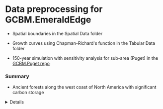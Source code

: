 # Data preprocessing for GCBM.EmeraldEdge

* Spatial boundaries in the Spatial Data folder

* Growth curves using Chapman-Richard's function in the Tabular Data folder

* 150-year simulation with sensitivity analysis for sub-area (Puget) in the [GCBM.Puget repo](https://github.com/mHienp/GCBM.Puget)

### **Summary**

* Ancient forests along the west coast of North America with significant carbon storage

<details>

>The Emerald Edge is one of the most productive carbon sinks on Earth, spanning 100 million acres of forest along the Pacific Coast of **Washington**, **British Columbia**, and **Alaska**. Benefitting from long-established relationships with Indigenous First Nations, Alaska Natives and coastal tribes are leading sustainable economic and community development. Through the work of Indigenous partners in the area and leveraging local government support, the project will help to sequester 3.5 million metric tons of CO2 through permanent protection of over 100,000 hectares of **old growth** forest.

https://www.bezosearthfund.org/our-programs/the-emerald-edge-protecting-living-carbon-resources

![alt text](https://github.com/mHienp/GCBM.EmeraldEdge.Data/blob/main/img/Eco%20Names.png)
![alt text](https://github.com/mHienp/GCBM.EmeraldEdge.Data/blob/main/img/Eco%20Zones.png)
![alt text](https://github.com/mHienp/GCBM.EmeraldEdge.Data/blob/main/img/Holdridge.png)
![alt text](https://github.com/mHienp/GCBM.EmeraldEdge.Data/blob/main/img/temperature%20blue-white%20(0)-orange.png)

Main tree species | Scientific name | Habitat | Max Age | Disturbances |
--- | --- | --- | --- | --- |
Western hemlock | Tsuga heterophylla | 0.3-11.3 °C, coastal, humid, moist, temperate rainforest | 400-500 | fire, wind, western hemlock looper, hemlock sawfly, western blackheaded budworm, dwarf mistletoe |
Mountain hemlock | Tsuga mertensiana | cold, snowy subalpine boreal, cool temperate | 500-800 | wind, dwarf mistletoe |
Western redcedar | Thuja plicata | up to 11.7 °C, maritime, moist, wet, cool temperate rainforest | 800-1000 | fire, fungi |
Yellow-cedar | Chamaecyparis nootkatensis | coastal, subalpine boreal, cool temperate | 800-1000+ | wind |
Pacific silver fir | Abies amabilis | maritime subalpine boreal | 350-500 | wind, balsam woolly adelgid, western hemlock looper, western balsam bark beetle |
Douglas-fir | Pseudotsuga menziesii | coastal or interior, cool and warm temperate | 500-1000 | fire, western spruce budworm, Douglas-fir tussock moth, fungi |
Sitka spruce | Picea sitchensis | coastal, subalpine boreal, cool temperate rainforest | 400 | wind, white pine weevil, spruce beetle |

www.for.gov.bc.ca

https://www2.gov.bc.ca/gov/content/industry/forestry/managing-our-forest-resources/silviculture/tree-species-selection/tree-species-compendium-index

www.fs.usda.gov

Carbon Sequestration Literature | Study Site | General Ecozone |
--- | --- | --- |
Slow growth, long-lived trees, and minimal disturbance characterize the dynamics of an ancient, montane forest in coastal British Columbia | Mount Elphinstone | Puget lowland forests / boreal rain / cool temperate wet |
Old-growth forest structure in a low-productivity hypermaritime rainforest in coastal British Columbia, Canada | | |
[Managing cedar-hemlock-salal scrub forests on the north coast of British Columbia](https://www.researchgate.net/publication/325577188_Managing_cedar-hemlock-salal_scrub_forests_on_the_north_coast_of_British_Columbia) | Porcher Island, Oona River | British Columbia mainland coastal forests / cool temperate rain |
Growth and yield of all-aged Douglas-fir – western hemlock forest stands: a matrix model with stand diversity effects | | |
High-resolution mapping of time since disturbance and forest carbon flux from remote sensing and inventory data to assess harvest, fire, and beetle disturbance legacies in the Pacific Northwest | | |
Effects of Management on Carbon Sequestration in Forest Biomass in Southeast Alaska | | |

### **National Inventories Data**

**Coastal Alaska forests not including Cook Inlet**
> **Western hemlock** forests are a major component of forest structure and function throughout the inventory unit. In total, western hemlock forest types contain nearly twice the amount of aboveground biomass (~560 million tons) than any other forest type. When scaled across the landscape, western hemlock, **Sitka spruce** and **western redcedar** contribute nearly equally to the carbon mass of coastal Alaska forests. These species are considered **old-growth** and play an important role in the long-term storage of carbon in the ecosystem.

Cook Inlet has a negligible amount of the major species above so the whole data for them from Coastal Alaska forests can be used for Emerald Edge.

![alt text](https://github.com/mHienp/GCBM.EmeraldEdge.Data/blob/main/img/alaska_AGB_age.png)
https://www.fs.usda.gov/pnw/pubs/pnw_gtr979.pdf

**British Columbia Pacific Maritime ecozone (Canadian classification)**

Predominant tree genus (forest land only) | Volume |  
--- | --- |
Hemlock (coastal western hemlock, mountain hemlock) | 47.6% |
Cedar (yellow-cedar, western redcedar) and other conifers | 19.5% |
Fir (Pacific silver fir) | 12.7% | +1 |
Douglas-fir (coastal Douglas-fir) | 12.5% |
Spruce (Sitka spruce) | 2.6% |

https://cfs.nrcan.gc.ca/statsprofile/inventory/pacificmaritime
https://www.for.gov.bc.ca/hfd/library/documents/treebook/biogeo/ichzone1.htm
https://www.for.gov.bc.ca/hfd/library/documents/treebook/yellowcedar.htm
https://www.for.gov.bc.ca/hfd/library/documents/treebook/westernredcedar.htm
https://www.for.gov.bc.ca/hfd/library/documents/treebook/amabilisfir.htm
https://www.for.gov.bc.ca/hfd/library/documents/treebook/sitkaspruce.htm

![alt text](https://github.com/mHienp/GCBM.EmeraldEdge.Data/blob/main/img/AGB5.png)
![alt text](https://github.com/mHienp/GCBM.EmeraldEdge.Data/blob/main/img/AGB-A5.png)
https://nfi.nfis.org/en/standardreports
provincial

**Western Washington area**
> **Douglas-fir** is the most abundant tree species in Washington and therefore contributes the most to biomass and carbon storage across the state. **Western hemlock**, **western redcedar**, and **Sitka spruce** are found almost exclusively in temperate rainforest on the west side of the state. Hemlock/Sitka spruce forests contain the most biomass and carbon on a per-acre basis.

![alt text](https://github.com/mHienp/GCBM.EmeraldEdge.Data/blob/main/img/Washington_AGB_area.png)
Biomass from live trees. Figure for whole state of Washington not just western. Acres converted to hectares. There are 2 varieties of Douglas-fir: coastal and Interior. 

https://www.fs.usda.gov/pnw/pubs/pnw_gtr976-supplement.pdf

</details>
